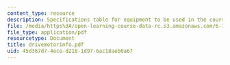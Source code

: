 ```yaml
---
content_type: resource
description: Specifications table for equipment to be used in the course.
file: /media/https%3A/open-learning-course-data-rc.s3.amazonaws.com/6-186-mobile-autonomous-systems-laboratory-january-iap-2005/45d367d74eced2181d976ac18aeb0a67_drivemotorinfo.pdf
file_type: application/pdf
resourcetype: Document
title: drivemotorinfo.pdf
uid: 45d367d7-4ece-d218-1d97-6ac18aeb0a67
---
```

